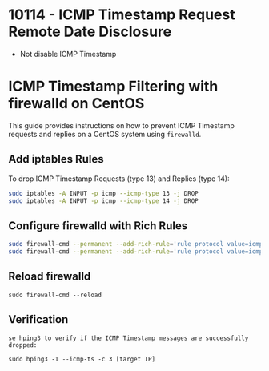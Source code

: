 # 10114 - ICMP Timestamp Request Remote Date Disclosure
* Not disable ICMP Timestamp

# ICMP Timestamp Filtering with firewalld on CentOS

This guide provides instructions on how to prevent ICMP Timestamp requests and replies on a CentOS system using `firewalld`.

## Add iptables Rules

To drop ICMP Timestamp Requests (type 13) and Replies (type 14):

```bash
sudo iptables -A INPUT -p icmp --icmp-type 13 -j DROP
sudo iptables -A INPUT -p icmp --icmp-type 14 -j DROP
```

## Configure firewalld with Rich Rules
```bash
sudo firewall-cmd --permanent --add-rich-rule='rule protocol value=icmp icmp-type name=timestamp-request action=drop'
sudo firewall-cmd --permanent --add-rich-rule='rule protocol value=icmp icmp-type name=timestamp-reply action=drop'
```

## Reload firewalld
```
sudo firewall-cmd --reload
```

## Verification
`se hping3 to verify if the ICMP Timestamp messages are successfully dropped:`
```
sudo hping3 -1 --icmp-ts -c 3 [target IP]
```
